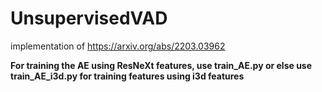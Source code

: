 # UnsupervisedVAD
implementation of https://arxiv.org/abs/2203.03962

**For training the AE using ResNeXt features, use train_AE.py or else use train_AE_i3d.py for training features using i3d features**

